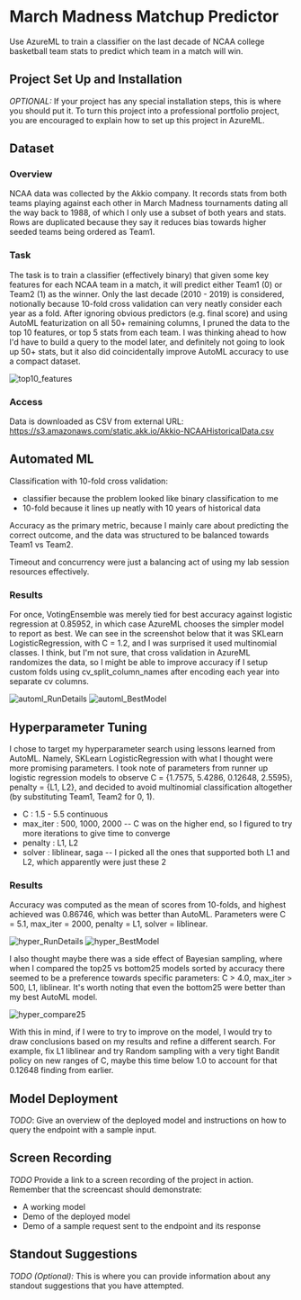 # March Madness Matchup Predictor

Use AzureML to train a classifier on the last decade of NCAA college basketball team stats to predict which team in a match will win.

## Project Set Up and Installation
*OPTIONAL:* If your project has any special installation steps, this is where you should put it. To turn this project into a professional portfolio project, you are encouraged to explain how to set up this project in AzureML.

## Dataset

### Overview
NCAA data was collected by the Akkio company.  It records stats from both teams playing against each other in March Madness tournaments dating all the way back to 1988, of which I only use a subset of both years and stats.  Rows are duplicated because they say it reduces bias towards higher seeded teams being ordered as Team1.

### Task
The task is to train a classifier (effectively binary) that given some key features for each NCAA team in a match, it will predict either Team1 (0) or Team2 (1) as the winner.  Only the last decade (2010 - 2019) is considered, notionally because 10-fold cross validation can very neatly consider each year as a fold.  After ignoring obvious predictors (e.g. final score) and using AutoML featurization on all 50+ remaining columns, I pruned the data to the top 10 features, or top 5 stats from each team.  I was thinking ahead to how I'd have to build a query to the model later, and definitely not going to look up 50+ stats, but it also did coincidentally improve AutoML accuracy to use a compact dataset.

![top10_features](https://user-images.githubusercontent.com/80217508/129225062-f8cb58a9-67a7-4b98-8780-0f74c6844016.png)

### Access
Data is downloaded as CSV from external URL: https://s3.amazonaws.com/static.akk.io/Akkio-NCAAHistoricalData.csv

## Automated ML
Classification with 10-fold cross validation:
- classifier because the problem looked like binary classification to me
- 10-fold because it lines up neatly with 10 years of historical data

Accuracy as the primary metric, because I mainly care about predicting the correct outcome, and the data was structured to be balanced towards Team1 vs Team2.

Timeout and concurrency were just a balancing act of using my lab session resources effectively.

### Results
For once, VotingEnsemble was merely tied for best accuracy against logistic regression at 0.85952, in which case AzureML chooses the simpler model to report as best.  We can see in the screenshot below that it was SKLearn LogisticRegression, with C = 1.2, and I was surprised it used multinomial classes.  I think, but I'm not sure, that cross validation in AzureML randomizes the data, so I might be able to improve accuracy if I setup custom folds using cv_split_column_names after encoding each year into separate cv columns.

![automl_RunDetails](https://user-images.githubusercontent.com/80217508/129227608-c87114ea-e0b1-48b0-9b1f-5f874eb7b744.png)
![automl_BestModel](https://user-images.githubusercontent.com/80217508/129227634-0b41019e-c5bd-4e26-ad77-fb615c20d370.png)


## Hyperparameter Tuning
I chose to target my hyperparameter search using lessons learned from AutoML.  Namely, SKLearn LogisticRegression with what I thought were more promising parameters.  I took note of parameters from runner up logistic regression models to observe C = {1.7575, 5.4286, 0.12648, 2.5595}, penalty = {L1, L2}, and decided to avoid multinomial classification altogether (by substituting Team1, Team2 for 0, 1).
- C : 1.5 - 5.5 continuous
- max_iter : 500, 1000, 2000 -- C was on the higher end, so I figured to try more iterations to give time to converge
- penalty : L1, L2
- solver : liblinear, saga -- I picked all the ones that supported both L1 and L2, which apparently were just these 2

### Results
Accuracy was computed as the mean of scores from 10-folds, and highest achieved was 0.86746, which was better than AutoML.  Parameters were C = 5.1, max_iter = 2000, penalty = L1, solver = liblinear.

![hyper_RunDetails](https://user-images.githubusercontent.com/80217508/129236018-b2c0ba34-8ad6-4687-9f2f-ae41e9a64cf6.png)
![hyper_BestModel](https://user-images.githubusercontent.com/80217508/129236026-38408efb-d651-49cc-95ea-ffbd0afffaec.png)

I also thought maybe there was a side effect of Bayesian sampling, where when I compared the top25 vs bottom25 models sorted by accuracy there seemed to be a preference towards specific parameters: C > 4.0, max_iter > 500, L1, liblinear.  It's worth noting that even the bottom25 were better than my best AutoML model.

![hyper_compare25](https://user-images.githubusercontent.com/80217508/129235253-bbfa1cad-1b3d-4f56-9a41-36ae32a39e11.png)

With this in mind, if I were to try to improve on the model, I would try to draw conclusions based on my results and refine a different search.  For example, fix L1 liblinear and try Random sampling with a very tight Bandit policy on new ranges of C, maybe this time below 1.0 to account for that 0.12648 finding from earlier.

## Model Deployment
*TODO*: Give an overview of the deployed model and instructions on how to query the endpoint with a sample input.

## Screen Recording
*TODO* Provide a link to a screen recording of the project in action. Remember that the screencast should demonstrate:
- A working model
- Demo of the deployed  model
- Demo of a sample request sent to the endpoint and its response

## Standout Suggestions
*TODO (Optional):* This is where you can provide information about any standout suggestions that you have attempted.
